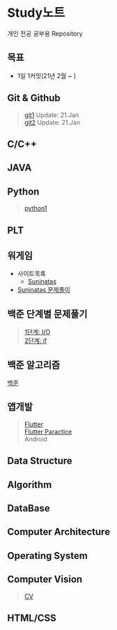 # Study노트
  개인 전공 공부용 Repository  
## 목표
  * 1일 1커밋(21년 2월 ~ )

## Git & Github
> [git1](./git/git1.md) Update: 21.Jan  
> [git2](./git/git2.md) Update: 21.Jan  

## C/C++

## JAVA

## Python
> [python1](./python)   

## PLT

## 워게임
* 사이트목록  
  * [Suninatas](http://suninatas.com/) 
* [Suninatas 문제풀이](./war_game)

## 백준 단계별 문제풀기
> [1단계: I/O](./baekjoon_step/1step_IO)  
> [2단계: if](./baekjoon_step/2step_if-statement)  

## 백준 알고리즘
[백준](./baekjoon)

## 앱개발
> [Flutter](./flutter)  
> [Flutter Paractice](https://github.com/Ohgyuchan/flutter_dev)  
  Android

## Data Structure

## Algorithm

## DataBase

## Computer Architecture

## Operating System

## Computer Vision
> [CV](./CV)  

## HTML/CSS
